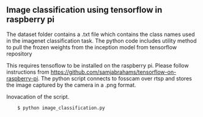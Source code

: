 ## Image classification using tensorflow in raspberry pi

The dataset folder contains a .txt file which contains the class names used in the imagenet classification task.
The python code includes utility method to pull the frozen weights from the inception model from tensorflow repository

This requires tensoflow to be installed on the raspberry pi. Please follow instructions from https://github.com/samjabrahams/tensorflow-on-raspberry-pi. The python script connects to fosscam over rtsp and stores the image captured by the camera in a .png format.

Inovacation of the script.

```sh
    $ python image_classification.py
```


